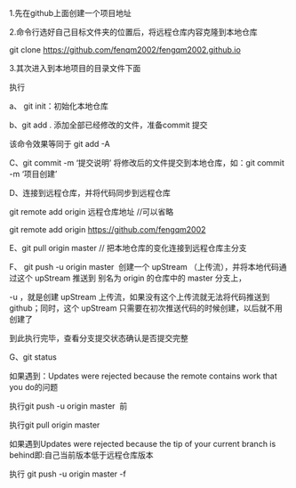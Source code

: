 1.先在github上面创建一个项目地址

2.命令行选好自己目标文件夹的位置后，将远程仓库内容克隆到本地仓库
  
  git clone https://github.com/fenqm2002/fengqm2002.github.io
  
3.其次进入到本地项目的目录文件下面

执行

a、  git init：初始化本地仓库

b、git add . 添加全部已经修改的文件，准备commit 提交 

该命令效果等同于 git add -A

C、git commit -m ‘提交说明’  将修改后的文件提交到本地仓库，如：git commit -m ‘项目创建’

D、连接到远程仓库，并将代码同步到远程仓库

git remote add origin 远程仓库地址 //可以省略

git remote add origin https://github.com/fengqm2002

E、git pull origin master  // 把本地仓库的变化连接到远程仓库主分支

F、 git push -u origin master  创建一个 upStream （上传流），并将本地代码通过这个 upStream 推送到 别名为 origin 的仓库中的 master 分支上，

-u ，就是创建 upStream 上传流，如果没有这个上传流就无法将代码推送到 github；同时，这个 upStream 只需要在初次推送代码的时候创建，以后就不用创建了

到此执行完毕，查看分支提交状态确认是否提交完整

G、git status

如果遇到：Updates were rejected because the remote contains work that you do的问题

执行git push -u origin master  前

执行git pull origin master 

如果遇到Updates were rejected because the tip of your current branch is behind即:自己当前版本低于远程仓库版本

执行 git push -u origin master -f
